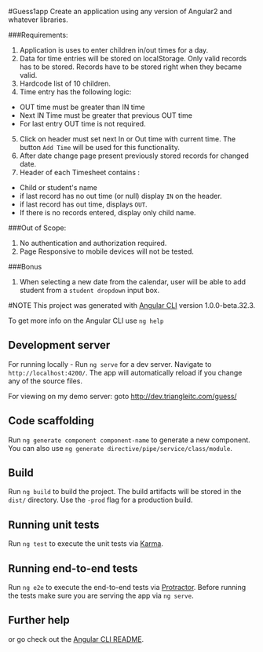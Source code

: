 #Guess1app
Create an application using any version of Angular2 and whatever libraries.

###Requirements:
1) Application is uses to enter children in/out times for a day.
2) Data for time entries will be stored on localStorage. Only valid records has to be stored. Records have to be stored right when they became valid.
3) Hardcode list of 10 children.
4) Time entry has the following logic:
* OUT time must be greater than IN time
* Next IN Time must be greater that previous OUT time
* For last entry OUT time is not required.
5) Click on header must set next In or Out time with current time. The button `Add Time` will be used for this functionality.
6) After date change page present previously stored records for changed date.
7) Header of each Timesheet contains :
* Child or student's name
* if last record has no out time (or null) display `IN` on the header.
* if last record has out time, displays `OUT`.
* If there is no records entered, display only child name.

###Out of Scope:
1) No authentication and authorization required.
2) Page Responsive to mobile devices will not be tested.

###Bonus
1) When selecting a new date from the calendar, user will be able to add student from a `student dropdown` input box.

#NOTE
This project was generated with [Angular CLI](https://github.com/angular/angular-cli) version 1.0.0-beta.32.3.

To get more info on the Angular CLI use `ng help`

## Development server
For running locally -
Run `ng serve` for a dev server. Navigate to `http://localhost:4200/`. The app will automatically reload if you change any of the source files.

For viewing on my demo server:
goto http://dev.triangleitc.com/guess/

## Code scaffolding

Run `ng generate component component-name` to generate a new component. You can also use `ng generate directive/pipe/service/class/module`.

## Build

Run `ng build` to build the project. The build artifacts will be stored in the `dist/` directory. Use the `-prod` flag for a production build.

## Running unit tests

Run `ng test` to execute the unit tests via [Karma](https://karma-runner.github.io).

## Running end-to-end tests

Run `ng e2e` to execute the end-to-end tests via [Protractor](http://www.protractortest.org/).
Before running the tests make sure you are serving the app via `ng serve`.

## Further help

 or go check out the [Angular CLI README](https://github.com/angular/angular-cli/blob/master/README.md).
